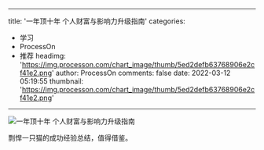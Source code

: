 
---
title: '一年顶十年 个人财富与影响力升级指南'
categories: 
 - 学习
 - ProcessOn
 - 推荐
headimg: 'https://img.processon.com/chart_image/thumb/5ed2defb63768906e2cf41e2.png'
author: ProcessOn
comments: false
date: 2022-03-12 05:19:55
thumbnail: 'https://img.processon.com/chart_image/thumb/5ed2defb63768906e2cf41e2.png'
---

<div>   
<img class="thumb" alt="一年顶十年 个人财富与影响力升级指南" src="https://img.processon.com/chart_image/thumb/5ed2defb63768906e2cf41e2.png" referrerpolicy="no-referrer">
<p>剽悍一只猫的成功经验总结，值得借鉴。</p>  
</div>
            